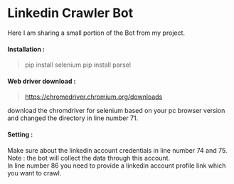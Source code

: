 # Linkedin Crawler Bot

Here I am sharing a small portion of the Bot from my project. <br/>

#### Installation :

> pip install selenium
> pip install parsel

#### Web driver download :
> https://chromedriver.chromium.org/downloads <br/>

download the chromdriver for selenium based on your pc browser version and changed the directory in line number 71. <br/>

#### Setting : 
Make sure about the linkedin account credentials in line number 74 and 75. <br/>
Note : the bot will collect the data through this account. <br/>
In line number 86 you need to provide a linkedin account profile link which you want to crawl.<br/>
